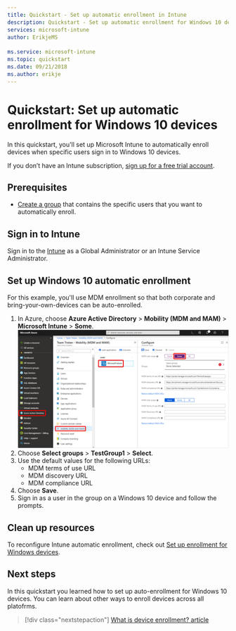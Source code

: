 ```yaml
---
title: Quickstart - Set up automatic enrollment in Intune
description: Quickstart - Set up automatic enrollment for Windows 10 devices in Intune.
services: microsoft-intune
author: ErikjeMS

ms.service: microsoft-intune
ms.topic: quickstart
ms.date: 09/21/2018
ms.author: erikje
---
```


# Quickstart: Set up automatic enrollment for Windows 10 devices

In this quickstart, you'll set up Microsoft Intune to automatically enroll devices when specific users sign in to Windows 10 devices.

If you don’t have an Intune subscription, [sign up for a free trial account](free-trial-sign-up.md).

## Prerequisites

- [Create a group](get-started-groups.md) that contains the specific users that you want to automatically enroll.

## Sign in to Intune

Sign in to the [Intune](https://aka.ms/intuneportal) as a Global Administrator or an Intune Service Administrator.

## Set up Windows 10 automatic enrollment

For this example, you'll use MDM enrollment so that both corporate and bring-your-own-devices can be auto-enrolled.

1. In Azure, choose **Azure Active Directory** > **Mobility (MDM and MAM)** > **Microsoft Intune** > **Some**.
![Browser](media/quickstart-setup-auto-enrollment/setup-automatic-enrollment-win10.png)
2. Choose **Select groups** > **TestGroup1** > **Select**.
3. Use the default values for the following URLs:
    - MDM terms of use URL
    - MDM discovery URL
    - MDM compliance URL
4. Choose **Save**.
5. Sign in as a user in the group on a Windows 10 device and follow the prompts.

## Clean up resources

To reconfigure Intune automatic enrollment, check out [Set up enrollment for Windows devices](windows-enroll.md).

## Next steps

In this quickstart you learned how to set up auto-enrollment for Windows 10 devices. You can learn about other ways to enroll devices across all platofrms.

> [!div class="nextstepaction"]
> [What is device enrollment? article](device-enrollment.md)